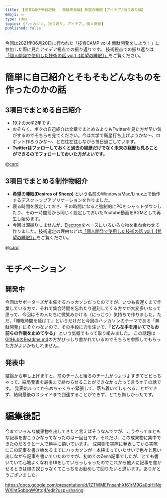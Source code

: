 ```yaml
---
title: 【技育CAMP参戦記録 - 無駄開発編】希望の睡眠【アイデア/振り返り編】
emoji: 💤
type: idea
topics: [ハッカソン, 振り返り, アイデア, 個人開発]
published: false
---
```


今回は2021年06月20日に行われた「技育CAMP vol.4 無駄開発をしよう！」に参加した際に見たアイデア視点での振り返りです。
技術視点での振り返りは[「個人開発で使用した技術の話 vol.1【希望の睡眠】」](introduce_desires-of-sheep_02)をご覧ください。


# 簡単に自己紹介とそもそもどんなものを作ったのかの話
## 3項目でまとめる自己紹介

- 19才の大学2年です。
- おそらく、ボクの自己紹介は文章でまとめるよりもTwitterを見た方が早い気がするのでそちらを見てください。今は大学で衛星打ち上げようかな～、ロボット作ろうかな～、と右往左往しながら毎日過ごしています。
- **Twitterはフォローしておくと過去の経歴だけでなく未来の経歴も見ることができるのでフォローしておいた方がよいです。**

@[card](https://twitter.com/streamwest1629)

## 3項目でまとめる制作物紹介
- **希望の睡眠(Desires of Sheep)** という名前のWindows/Mac/Linux上で動作するデスクトップアプリケーションを作りました。
- 寝る時間を設定しておき、その時間になると強制的にPCをシャットダウンしたり、その一時間前から同じく設定しておいたYoutube動画をBGMとして再生し始めます。
- 今回は深掘りしませんが、[Electron](https://www.electronjs.org/)をベースにいろいろな物を重ね合わせて作りました。技術選定の理由などは[「個人開発で使用した技術の話 vol.1【希望の睡眠】」](introduce_desires-of-sheep_02)をご覧ください。

@[card](https://github.com/streamwest-1629/desires-of-sheep)

# モチベーション
## 開発中
今回はサポーターズが主催するハッカソンだったのですが、いつも夜遅くまで作業している方々、それで集合時間を忘れたり遅刻してくる方々が大変多いなって思って、今回はその人たちに微笑みかける（にっこり）気持ちで作りました。ただ、「睡眠時間を延ばす」というだけだと今回のハッカソンのテーマである「無駄開発」にそぐわないので、その手段に力を注いで、**「どんな手を用いてでもお前らの作業を止めてやる」** という気概でもって取り組みました。
この話題は[GitHubのReadme.md](https://github.com/streamwest-1629/desires-of-sheep#readme)の方がびっしり書かれているのでそちらを参照してもらった方がよいかもしれません。

## 発表中
結論から申し上げますと、前のチームと後ろのチームがつよつよすぎてビビっちゃって、結局発表を最後まで終わらせることができなかったって言うオチの話です。<!-- todo: もうちょい話題を描く -->
発表始まってからめちゃくちゃ緊張して、落ち着いてしゃべることができず、結局最後のスライドまで到達することができず、とても悔しかったです。

# 編集後記
今までいろんな成果物を出してきたと言えばそうなんですが、こうやってまともな記事を書こうかなってなったのは一回目です。それだけ、この成果物に集中できたのだろうと一人で勝手に頷いています。
成果物を実際に発表してから実際にこの記事を書き始めるまでにハッカソンが一本挟まっていたせいで色々と思い出しながら記事を書いていたのですが、初めてのZenn記事でしたが、とても書いていて心地よくなれるUIをしていらっしゃったのでこれから他人に記事を書かせるときは緑の奴じゃなくてこっちをお勧めして回りたいと思います。ありがとうございました。

https://docs.google.com/presentation/d/1ZTWMEFnsanhXf61rM9Ga0qHilNgWXihtSqbbqW0ttq4/edit?usp=sharing